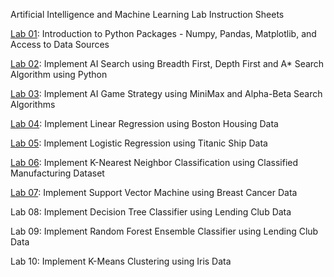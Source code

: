 Artificial Intelligence and Machine Learning Lab Instruction Sheets

[Lab 01](https://github.com/Aravindlakki/aravindL/blob/main/LAB%201.ipynb): Introduction to Python Packages - Numpy, Pandas, Matplotlib, and Access to Data Sources

[Lab 02]([https://github.com/Aravindlakki/aravindL/blob/main/LAB4.ipynb](https://github.com/Aravindlakki/aravindL/blob/main/LAB_2.ipynb)): Implement AI Search using Breadth First, Depth First and A* Search Algorithm using Python

[Lab 03](): Implement AI Game Strategy using MiniMax and Alpha-Beta Search Algorithms

[Lab 04](https://github.com/Aravindlakki/aravindL/blob/main/LAB4.ipynb): Implement Linear Regression using Boston Housing Data

[Lab 05](): Implement Logistic Regression using Titanic Ship Data

[Lab 06](): Implement K-Nearest Neighbor Classification using Classified Manufacturing Dataset

[Lab 07](): Implement Support Vector Machine using Breast Cancer Data

Lab 08: Implement Decision Tree Classifier using Lending Club Data

Lab 09: Implement Random Forest Ensemble Classifier using Lending Club Data

Lab 10: Implement K-Means Clustering using Iris Data
